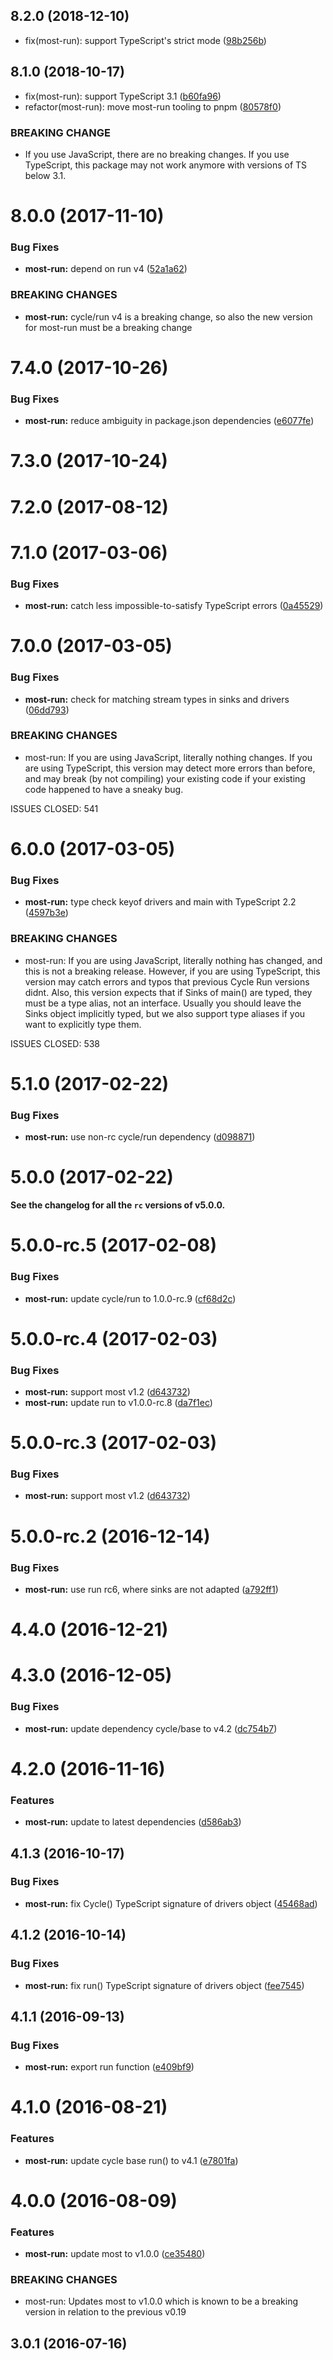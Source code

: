 ## 8.2.0 (2018-12-10)

* fix(most-run): support TypeScript's strict mode ([98b256b](https://github.com/cyclejs/cyclejs/commit/98b256b))



## 8.1.0 (2018-10-17)

* fix(most-run): support TypeScript 3.1 ([b60fa96](https://github.com/cyclejs/cyclejs/commit/b60fa96))
* refactor(most-run): move most-run tooling to pnpm ([80578f0](https://github.com/cyclejs/cyclejs/commit/80578f0))


### BREAKING CHANGE

* If you use JavaScript, there are no breaking changes. If you use
TypeScript, this package may not work anymore with versions of TS below
3.1.


<a name="8.0.0"></a>
# 8.0.0 (2017-11-10)


### Bug Fixes

* **most-run:** depend on run v4 ([52a1a62](https://github.com/cyclejs/cyclejs/commit/52a1a62))


### BREAKING CHANGES

* **most-run:** cycle/run v4 is a breaking change, so also the new version for most-run must be a breaking change



<a name="7.4.0"></a>
# 7.4.0 (2017-10-26)


### Bug Fixes

* **most-run:** reduce ambiguity in package.json dependencies ([e6077fe](https://github.com/cyclejs/cyclejs/commit/e6077fe))



<a name="7.3.0"></a>
# 7.3.0 (2017-10-24)



<a name="7.2.0"></a>
# 7.2.0 (2017-08-12)



<a name="7.1.0"></a>
# 7.1.0 (2017-03-06)


### Bug Fixes

* **most-run:** catch less impossible-to-satisfy TypeScript errors ([0a45529](https://github.com/cyclejs/cyclejs/commit/0a45529))



<a name="7.0.0"></a>
# 7.0.0 (2017-03-05)


### Bug Fixes

* **most-run:** check for matching stream types in sinks and drivers ([06dd793](https://github.com/cyclejs/cyclejs/commit/06dd793))


### BREAKING CHANGES

* most-run: If you are using JavaScript, literally nothing changes. If you are using
TypeScript, this version may detect more errors than before, and may
break (by not compiling) your existing code if your existing code
happened to have a sneaky bug.

ISSUES CLOSED: 541



<a name="6.0.0"></a>
# 6.0.0 (2017-03-05)


### Bug Fixes

* **most-run:** type check keyof drivers and main with TypeScript 2.2 ([4597b3e](https://github.com/cyclejs/cyclejs/commit/4597b3e))


### BREAKING CHANGES

* most-run: If you are using JavaScript, literally nothing has changed, and this
is not a breaking release. However, if you are using TypeScript, this
version may catch errors and typos that previous Cycle Run versions
didnt. Also, this version expects that if Sinks of main() are typed,
they must be a type alias, not an interface. Usually you should leave
the Sinks object implicitly typed, but we also support type aliases if
you want to explicitly type them.

ISSUES CLOSED: 538



<a name="5.1.0"></a>
# 5.1.0 (2017-02-22)


### Bug Fixes

* **most-run:** use non-rc cycle/run dependency ([d098871](https://github.com/cyclejs/cyclejs/commit/d098871))



<a name="5.0.0"></a>
# 5.0.0 (2017-02-22)

**See the changelog for all the `rc` versions of v5.0.0.**


<a name="5.0.0-rc.5"></a>
# 5.0.0-rc.5 (2017-02-08)


### Bug Fixes

* **most-run:** update cycle/run to 1.0.0-rc.9 ([cf68d2c](https://github.com/cyclejs/cyclejs/commit/cf68d2c))



<a name="5.0.0-rc.4"></a>
# 5.0.0-rc.4 (2017-02-03)


### Bug Fixes

* **most-run:** support most v1.2 ([d643732](https://github.com/cyclejs/cyclejs/commit/d643732))
* **most-run:** update run to v1.0.0-rc.8 ([da7f1ec](https://github.com/cyclejs/cyclejs/commit/da7f1ec))



<a name="5.0.0-rc.3"></a>
# 5.0.0-rc.3 (2017-02-03)


### Bug Fixes

* **most-run:** support most v1.2 ([d643732](https://github.com/cyclejs/cyclejs/commit/d643732))



<a name="5.0.0-rc.2"></a>
# 5.0.0-rc.2 (2016-12-14)


### Bug Fixes

* **most-run:** use run rc6, where sinks are not adapted ([a792ff1](https://github.com/cyclejs/cyclejs/commit/a792ff1))

<a name="4.4.0"></a>
# 4.4.0 (2016-12-21)



<a name="4.3.0"></a>
# 4.3.0 (2016-12-05)


### Bug Fixes

* **most-run:** update dependency cycle/base to v4.2 ([dc754b7](https://github.com/cyclejs/cyclejs/commit/dc754b7))



<a name="4.2.0"></a>
# 4.2.0 (2016-11-16)


### Features

* **most-run:** update to latest dependencies ([d586ab3](https://github.com/cyclejs/cyclejs/commit/d586ab3))



<a name="4.1.3"></a>
## 4.1.3 (2016-10-17)


### Bug Fixes

* **most-run:** fix Cycle() TypeScript signature of drivers object ([45468ad](https://github.com/cyclejs/cyclejs/commit/45468ad))



<a name="4.1.2"></a>
## 4.1.2 (2016-10-14)


### Bug Fixes

* **most-run:** fix run() TypeScript signature of drivers object ([fee7545](https://github.com/cyclejs/cyclejs/commit/fee7545))



<a name="4.1.1"></a>
## 4.1.1 (2016-09-13)


### Bug Fixes

* **most-run:** export run function  ([e409bf9](https://github.com/cyclejs/cyclejs/commit/e409bf9))



<a name="4.1.0"></a>
# 4.1.0 (2016-08-21)


### Features

* **most-run:** update cycle base run() to v4.1 ([e7801fa](https://github.com/cyclejs/cyclejs/commit/e7801fa))



<a name="4.0.0"></a>
# 4.0.0 (2016-08-09)


### Features

* **most-run:** update most to v1.0.0 ([ce35480](https://github.com/cyclejs/cyclejs/commit/ce35480))


### BREAKING CHANGES

* most-run: Updates most to v1.0.0 which is known to be a breaking version in relation to the previous v0.19



<a name="3.0.1"></a>
## 3.0.1 (2016-07-16)




